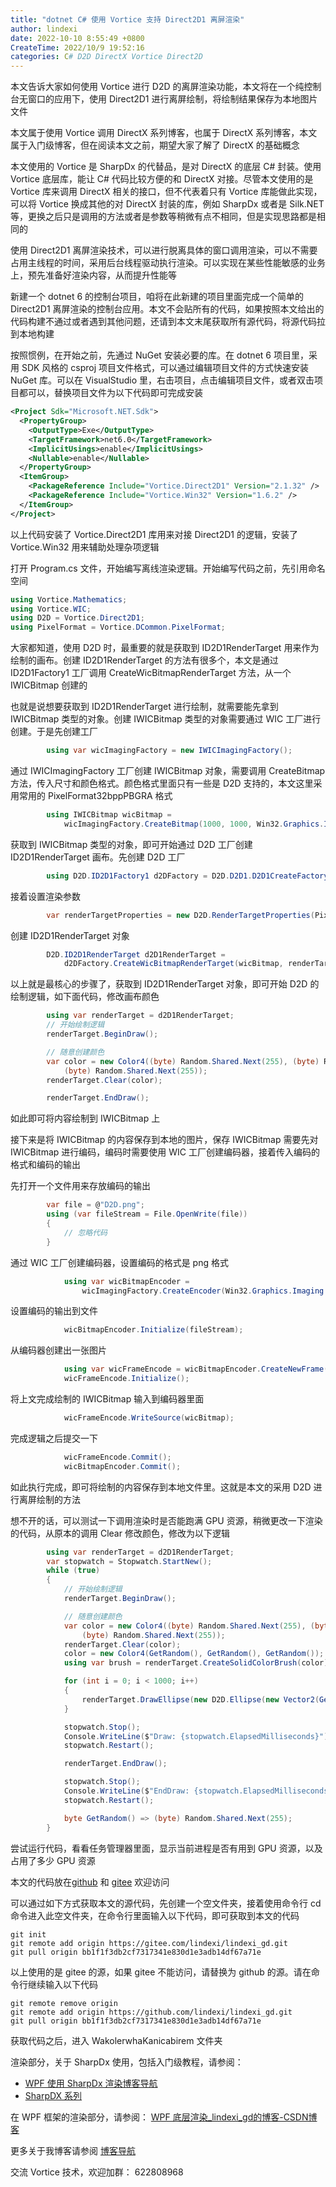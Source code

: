 ```yaml
---
title: "dotnet C# 使用 Vortice 支持 Direct2D1 离屏渲染"
author: lindexi
date: 2022-10-10 8:55:49 +0800
CreateTime: 2022/10/9 19:52:16
categories: C# D2D DirectX Vortice Direct2D
---
```


本文告诉大家如何使用 Vortice 进行 D2D 的离屏渲染功能，本文将在一个纯控制台无窗口的应用下，使用 Direct2D1 进行离屏绘制，将绘制结果保存为本地图片文件

<!--more-->


<!-- CreateTime:2022/10/9 19:52:16 -->

<!-- 标签：C#,D2D,DirectX,Vortice,Direct2D, -->
<!-- 发布 -->

本文属于使用 Vortice 调用 DirectX 系列博客，也属于 DirectX 系列博客，本文属于入门级博客，但在阅读本文之前，期望大家了解了 DirectX 的基础概念

本文使用的 Vortice 是 SharpDx 的代替品，是对 DirectX 的底层 C# 封装。使用 Vortice 底层库，能让 C# 代码比较方便的和 DirectX 对接。尽管本文使用的是 Vortice 库来调用 DirectX 相关的接口，但不代表着只有 Vortice 库能做此实现，可以将 Vortice 换成其他的对 DirectX 封装的库，例如 SharpDx 或者是 Silk.NET 等，更换之后只是调用的方法或者是参数等稍微有点不相同，但是实现思路都是相同的

使用 Direct2D1 离屏渲染技术，可以进行脱离具体的窗口调用渲染，可以不需要占用主线程的时间，采用后台线程驱动执行渲染。可以实现在某些性能敏感的业务上，预先准备好渲染内容，从而提升性能等

新建一个 dotnet 6 的控制台项目，咱将在此新建的项目里面完成一个简单的 Direct2D1 离屏渲染的控制台应用。本文不会贴所有的代码，如果按照本文给出的代码构建不通过或者遇到其他问题，还请到本文末尾获取所有源代码，将源代码拉到本地构建

按照惯例，在开始之前，先通过 NuGet 安装必要的库。在 dotnet 6 项目里，采用 SDK 风格的 csproj 项目文件格式，可以通过编辑项目文件的方式快速安装 NuGet 库。可以在 VisualStudio 里，右击项目，点击编辑项目文件，或者双击项目都可以，替换项目文件为以下代码即可完成安装

```xml
<Project Sdk="Microsoft.NET.Sdk">
  <PropertyGroup>
    <OutputType>Exe</OutputType>
    <TargetFramework>net6.0</TargetFramework>
    <ImplicitUsings>enable</ImplicitUsings>
    <Nullable>enable</Nullable>
  </PropertyGroup>
  <ItemGroup>
    <PackageReference Include="Vortice.Direct2D1" Version="2.1.32" />
    <PackageReference Include="Vortice.Win32" Version="1.6.2" />
  </ItemGroup>
</Project>
```

以上代码安装了 Vortice.Direct2D1 库用来对接 Direct2D1 的逻辑，安装了 Vortice.Win32 用来辅助处理杂项逻辑

打开 Program.cs 文件，开始编写离线渲染逻辑。开始编写代码之前，先引用命名空间

```csharp
using Vortice.Mathematics;
using Vortice.WIC;
using D2D = Vortice.Direct2D1;
using PixelFormat = Vortice.DCommon.PixelFormat;
```

大家都知道，使用 D2D 时，最重要的就是获取到 ID2D1RenderTarget 用来作为绘制的画布。创建 ID2D1RenderTarget 的方法有很多个，本文是通过 ID2D1Factory1 工厂调用 CreateWicBitmapRenderTarget 方法，从一个 IWICBitmap 创建的

也就是说想要获取到 ID2D1RenderTarget 进行绘制，就需要能先拿到 IWICBitmap 类型的对象。创建 IWICBitmap 类型的对象需要通过 WIC 工厂进行创建。于是先创建工厂

```csharp
        using var wicImagingFactory = new IWICImagingFactory();
```

通过 IWICImagingFactory 工厂创建 IWICBitmap 对象，需要调用 CreateBitmap 方法，传入尺寸和颜色格式。颜色格式里面只有一些是 D2D 支持的，本文这里采用常用的 PixelFormat32bppPBGRA 格式

```csharp
        using IWICBitmap wicBitmap =
            wicImagingFactory.CreateBitmap(1000, 1000, Win32.Graphics.Imaging.Apis.GUID_WICPixelFormat32bppPBGRA);
```

获取到 IWICBitmap 类型的对象，即可开始通过 D2D 工厂创建 ID2D1RenderTarget 画布。先创建 D2D 工厂

```csharp
        using D2D.ID2D1Factory1 d2DFactory = D2D.D2D1.D2D1CreateFactory<D2D.ID2D1Factory1>();
```

接着设置渲染参数

```csharp
        var renderTargetProperties = new D2D.RenderTargetProperties(PixelFormat.Premultiplied);
```

创建 ID2D1RenderTarget 对象

```csharp
        D2D.ID2D1RenderTarget d2D1RenderTarget =
            d2DFactory.CreateWicBitmapRenderTarget(wicBitmap, renderTargetProperties);
```

以上就是最核心的步骤了，获取到 ID2D1RenderTarget 对象，即可开始 D2D 的绘制逻辑，如下面代码，修改画布颜色

```csharp
        using var renderTarget = d2D1RenderTarget;
        // 开始绘制逻辑
        renderTarget.BeginDraw();

        // 随意创建颜色
        var color = new Color4((byte) Random.Shared.Next(255), (byte) Random.Shared.Next(255),
            (byte) Random.Shared.Next(255));
        renderTarget.Clear(color);

        renderTarget.EndDraw();
```

如此即可将内容绘制到 IWICBitmap 上

接下来是将 IWICBitmap 的内容保存到本地的图片，保存 IWICBitmap 需要先对 IWICBitmap 进行编码，编码时需要使用 WIC 工厂创建编码器，接着传入编码的格式和编码的输出

先打开一个文件用来存放编码的输出

```csharp
        var file = @"D2D.png";
        using (var fileStream = File.OpenWrite(file))
        {
            // 忽略代码
        }
```

通过 WIC 工厂创建编码器，设置编码的格式是 png 格式

```csharp
            using var wicBitmapEncoder =
                wicImagingFactory.CreateEncoder(Win32.Graphics.Imaging.Apis.GUID_ContainerFormatPng);
```

设置编码的输出到文件

```csharp
            wicBitmapEncoder.Initialize(fileStream);
```

从编码器创建出一张图片

```csharp
            using var wicFrameEncode = wicBitmapEncoder.CreateNewFrame(out var _);
            wicFrameEncode.Initialize();
```

将上文完成绘制的 IWICBitmap 输入到编码器里面

```csharp
            wicFrameEncode.WriteSource(wicBitmap);
```

完成逻辑之后提交一下

```csharp
            wicFrameEncode.Commit();
            wicBitmapEncoder.Commit();
```

如此执行完成，即可将绘制的内容保存到本地文件里。这就是本文的采用 D2D 进行离屏绘制的方法

想不开的话，可以测试一下调用渲染时是否能跑满 GPU 资源，稍微更改一下渲染的代码，从原本的调用 Clear 修改颜色，修改为以下逻辑

```csharp
        using var renderTarget = d2D1RenderTarget;
        var stopwatch = Stopwatch.StartNew();
        while (true)
        {
            // 开始绘制逻辑
            renderTarget.BeginDraw();

            // 随意创建颜色
            var color = new Color4((byte) Random.Shared.Next(255), (byte) Random.Shared.Next(255),
                (byte) Random.Shared.Next(255));
            renderTarget.Clear(color);
            color = new Color4(GetRandom(), GetRandom(), GetRandom());
            using var brush = renderTarget.CreateSolidColorBrush(color);

            for (int i = 0; i < 1000; i++)
            {
                renderTarget.DrawEllipse(new D2D.Ellipse(new Vector2(GetRandom(), GetRandom()), 5, 5), brush, 2);
            }

            stopwatch.Stop();
            Console.WriteLine($"Draw: {stopwatch.ElapsedMilliseconds}");
            stopwatch.Restart();

            renderTarget.EndDraw();

            stopwatch.Stop();
            Console.WriteLine($"EndDraw: {stopwatch.ElapsedMilliseconds}");
            stopwatch.Restart();

            byte GetRandom() => (byte) Random.Shared.Next(255);
        }
```

尝试运行代码，看看任务管理器里面，显示当前进程是否有用到 GPU 资源，以及占用了多少 GPU 资源

本文的代码放在[github](https://github.com/lindexi/lindexi_gd/tree/bb1f1f3db2cf7317341e830d1e3adb14df67a71e/WakolerwhaKanicabirem) 和 [gitee](https://gitee.com/lindexi/lindexi_gd/tree/bb1f1f3db2cf7317341e830d1e3adb14df67a71e/WakolerwhaKanicabirem) 欢迎访问

可以通过如下方式获取本文的源代码，先创建一个空文件夹，接着使用命令行 cd 命令进入此空文件夹，在命令行里面输入以下代码，即可获取到本文的代码

```
git init
git remote add origin https://gitee.com/lindexi/lindexi_gd.git
git pull origin bb1f1f3db2cf7317341e830d1e3adb14df67a71e
```

以上使用的是 gitee 的源，如果 gitee 不能访问，请替换为 github 的源。请在命令行继续输入以下代码

```
git remote remove origin
git remote add origin https://github.com/lindexi/lindexi_gd.git
git pull origin bb1f1f3db2cf7317341e830d1e3adb14df67a71e
```

获取代码之后，进入 WakolerwhaKanicabirem 文件夹

渲染部分，关于 SharpDx 使用，包括入门级教程，请参阅：

- [WPF 使用 SharpDx 渲染博客导航](https://blog.lindexi.com/post/WPF-%E4%BD%BF%E7%94%A8-SharpDx-%E6%B8%B2%E6%9F%93%E5%8D%9A%E5%AE%A2%E5%AF%BC%E8%88%AA.html )
- [SharpDX 系列](https://blog.lindexi.com/post/sharpdx.html )

在 WPF 框架的渲染部分，请参阅： [WPF 底层渲染_lindexi_gd的博客-CSDN博客](https://blog.csdn.net/lindexi_gd/category_9276313.html?spm=1001.2014.3001.5482 )

更多关于我博客请参阅 [博客导航](https://blog.lindexi.com/post/%E5%8D%9A%E5%AE%A2%E5%AF%BC%E8%88%AA.html )

交流 Vortice 技术，欢迎加群： 622808968

